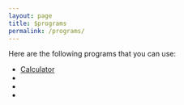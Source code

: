 ```yaml
---
layout: page
title: $programs
permalink: /programs/
---
```

<p>Here are the following programs that you can use:</p>
<ul>
<li><a href="/programs/calculator">Calculator</a></li>
<li><a href=""></a></li>
<li><a href=""></a></li>
<li><a href=""></a></li>
</ul>

